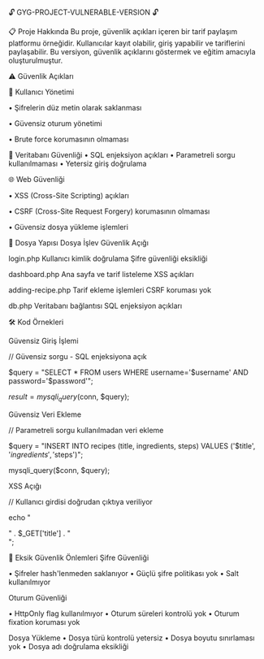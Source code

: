 🔓 GYG-PROJECT-VULNERABLE-VERSION 🔓

📋 Proje Hakkında
Bu proje, güvenlik açıkları içeren bir tarif paylaşım platformu örneğidir. Kullanıcılar kayıt olabilir, giriş yapabilir ve tariflerini paylaşabilir. Bu versiyon, güvenlik açıklarını göstermek ve eğitim amacıyla oluşturulmuştur.

⚠️ Güvenlik Açıkları

🔑 Kullanıcı Yönetimi

• Şifrelerin düz metin olarak saklanması

• Güvensiz oturum yönetimi

• Brute force korumasının olmaması


💉 Veritabanı Güvenliği
• SQL enjeksiyon açıkları
• Parametreli sorgu kullanılmaması
• Yetersiz giriş doğrulama

🌐 Web Güvenliği

• XSS (Cross-Site Scripting) açıkları

• CSRF (Cross-Site Request Forgery) korumasının olmaması

• Güvensiz dosya yükleme işlemleri


📁 Dosya Yapısı
Dosya	İşlev	Güvenlik Açığı

login.php	Kullanıcı kimlik doğrulama	Şifre güvenliği eksikliği

dashboard.php	Ana sayfa ve tarif listeleme	XSS açıkları

adding-recipe.php	Tarif ekleme işlemleri	CSRF koruması yok

db.php	Veritabanı bağlantısı	SQL enjeksiyon açıkları

🛠️ Kod Örnekleri

Güvensiz Giriş İşlemi

// Güvensiz sorgu - SQL enjeksiyona açık

$query = "SELECT * FROM users WHERE username='$username' AND password='$password'";

$result = mysqli_query($conn, $query);

Güvensiz Veri Ekleme

// Parametreli sorgu kullanılmadan veri ekleme

$query = "INSERT INTO recipes (title, ingredients, steps) VALUES ('$title', '$ingredients', '$steps')";

mysqli_query($conn, $query);

XSS Açığı

// Kullanıcı girdisi doğrudan çıktıya veriliyor

echo "<div class='recipe-title'>" . $_GET['title'] . "</div>";

🚫 Eksik Güvenlik Önlemleri
Şifre Güvenliği

• Şifreler hash'lenmeden saklanıyor
• Güçlü şifre politikası yok
• Salt kullanılmıyor

Oturum Güvenliği

• HttpOnly flag kullanılmıyor
• Oturum süreleri kontrolü yok
• Oturum fixation koruması yok

Dosya Yükleme
• Dosya türü kontrolü yetersiz
• Dosya boyutu sınırlaması yok
• Dosya adı doğrulama eksikliği
